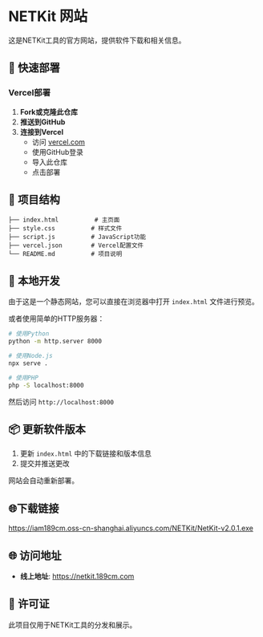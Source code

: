 # NETKit 网站

这是NETKit工具的官方网站，提供软件下载和相关信息。

## 🚀 快速部署

### Vercel部署

1. **Fork或克隆此仓库**
2. **推送到GitHub**
3. **连接到Vercel**
   - 访问 [vercel.com](https://vercel.com)
   - 使用GitHub登录
   - 导入此仓库
   - 点击部署

## 📁 项目结构

```
├── index.html          # 主页面
├── style.css          # 样式文件
├── script.js          # JavaScript功能
├── vercel.json        # Vercel配置文件
└── README.md          # 项目说明
```

## 🔧 本地开发

由于这是一个静态网站，您可以直接在浏览器中打开 `index.html` 文件进行预览。

或者使用简单的HTTP服务器：

```bash
# 使用Python
python -m http.server 8000

# 使用Node.js
npx serve .

# 使用PHP
php -S localhost:8000
```

然后访问 `http://localhost:8000`

## 📦 更新软件版本

1. 更新 `index.html` 中的下载链接和版本信息
2. 提交并推送更改

网站会自动重新部署。

## 🌐下载链接
https://iam189cm.oss-cn-shanghai.aliyuncs.com/NETKit/NetKit-v2.0.1.exe

## 🌐 访问地址

- **线上地址**: https://netkit.189cm.com

## 📝 许可证

此项目仅用于NETKit工具的分发和展示。
